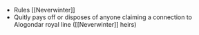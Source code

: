 - Rules [[Neverwinter]]
- Quitly pays off or disposes of anyone claiming a connection to Alogondar royal line ([[Neverwinter]] heirs)